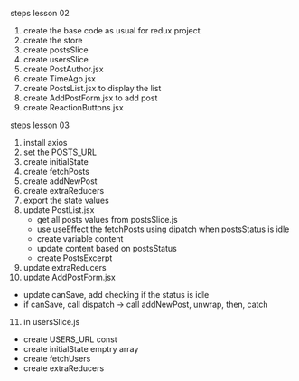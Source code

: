 steps lesson 02

1. create the base code as usual for redux project
2. create the store
3. create postsSlice
4. create usersSlice
5. create PostAuthor.jsx
6. create TimeAgo.jsx
7. create PostsList.jsx to display the list
8. create AddPostForm.jsx to add post
9. create ReactionButtons.jsx

steps lesson 03

1. install axios
2. set the POSTS_URL
3. create initialState
4. create fetchPosts
5. create addNewPost 
6. create extraReducers
7. export the state values
8. update PostList.jsx
   - get all posts values from postsSlice.js
   - use useEffect the fetchPosts using dipatch when postsStatus is idle
   - create variable content
   - update content based on postsStatus
   - create PostsExcerpt
9. update extraReducers
10. update AddPostForm.jsx
   - update canSave, add checking if the status is idle
   - if canSave, call dispatch -> call addNewPost, unwrap, then, catch
11. in usersSlice.js
   - create USERS_URL const
   - create initialState emptry array
   - create fetchUsers
   - create extraReducers
